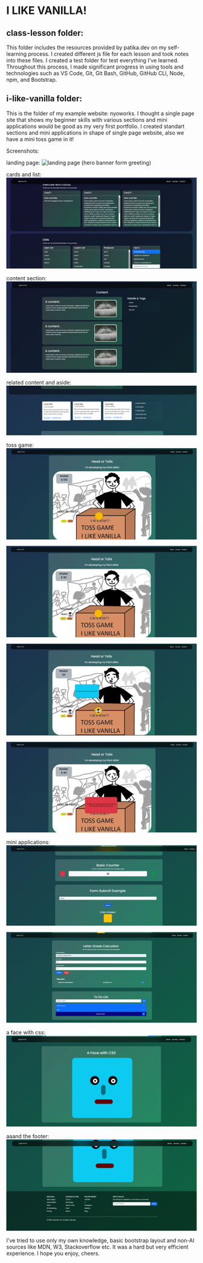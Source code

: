 # I LIKE VANILLA! 
## class-lesson folder:
This folder includes the resources provided by patika.dev on my self-learning process. I created different js file for each lesson and took notes into these files. I created a test folder for test everything I've learned. Throughout this process, I made significant progress in using tools and technologies such as VS Code, Git, Git Bash, GitHub, GitHub CLI, Node, npm, and Bootstrap.

## i-like-vanilla folder:
This is the folder of my example website: nyoworks.
I thought a single page site that shows my beginner skills with various sections and mini applications would be good as my very first portfolio.
I created standart sections and mini applications in shape of single page website, also we have a mini toss game in it!

Screenshots:

landing page:
![landing page (hero banner form greeting)](i/screenshots/mage.png)

cards and list:
![cards and lists](/screenshots/image-1.png)

content section:
![content](/screenshots/image-2.png)

related content and aside:
![side content](/screenshots/image-3.png)

toss game:
![alt text](/screenshots/image-5.png)

![alt text](/screenshots/image-6.png)

![alt text](/screenshots/image-7.png)

![alt text](/screenshots/image-4.png)

mini applications:
![alt text](/screenshots/image-8.png)

![alt text](/screenshots/image-9.png)

a face with css:
![alt text](/screenshots/image-10.png)

aaand the footer:
![alt text](/screenshots/image-11.png)

I've tried to use only my own knowledge, basic bootstrap layout and non-AI sources like MDN, W3, Stackoverflow etc. It was a hard but very efficient experience. I hope you enjoy, cheers.